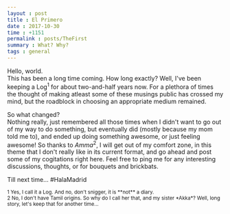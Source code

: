 ```yaml
---
layout : post
title : El Primero
date : 2017-10-30
time : +1151
permalink : posts/TheFirst
summary : What? Why?
tags : general
---
```


<!-- # El Primero. -->

Hello, world. <br>
This has been a long time coming. How long exactly? Well, I've been keeping a Log<sup>1</sup> for about two-and-half years now. For a plethora of times the thought of making atleast some of these musings public has crossed my mind, but the roadblock in choosing an appropriate medium remained. 

So what changed? <br>
Nothing really, just remembered all those times when I didn't want to go out of my way to do something, but eventually did (mostly because my mom told me to), and ended up doing something awesome, or just feeling awesome! So thanks to *Amma*<sup>2</sup>, I will get out of my comfort zone, in this theme that I don't really like in its current format, and go ahead and post some of my cogitations right here. Feel free to ping me for any interesting discussions, thoughts, or for bouquets and brickbats.

Till next time... #HalaMadrid


<sub>
1 Yes, I call it a Log. And no, don't snigger, it is **not** a diary. <br>
2 No, I don't have Tamil origins. So why do I call her that, and my sister *Akka*? Well, long story, let's keep that for another time...
</sub>
